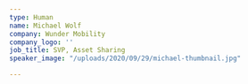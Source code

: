 ```yaml
---
type: Human
name: Michael Wolf
company: Wunder Mobility
company_logo: ''
job_title: SVP, Asset Sharing
speaker_image: "/uploads/2020/09/29/michael-thumbnail.jpg"

---
```

